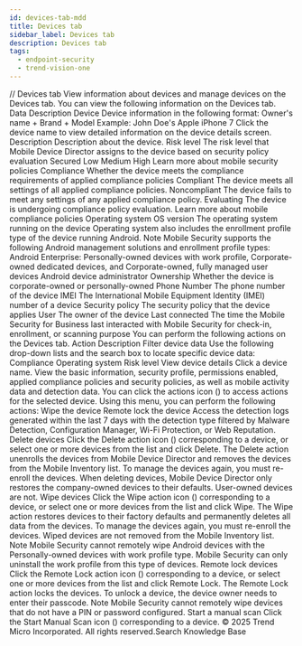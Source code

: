 ```yaml
---
id: devices-tab-mdd
title: Devices tab
sidebar_label: Devices tab
description: Devices tab
tags:
  - endpoint-security
  - trend-vision-one
---
```


/*<![CDATA[*/ $('#title').html($('meta[name=map-description]').attr('content')); /*]]>*/ Devices tab View information about devices and manage devices on the Devices tab. You can view the following information on the Devices tab. Data Description Device Device information in the following format: Owner's name + Brand + Model Example: John Doe's Apple iPhone 7 Click the device name to view detailed information on the device details screen. Description Description about the device. Risk level The risk level that Mobile Device Director assigns to the device based on security policy evaluation Secured Low Medium High Learn more about mobile security policies Compliance Whether the device meets the compliance requirements of applied compliance policies Compliant The device meets all settings of all applied compliance policies. Noncompliant The device fails to meet any settings of any applied compliance policy. Evaluating The device is undergoing compliance policy evaluation. Learn more about mobile compliance policies Operating system OS version The operating system running on the device Operating system also includes the enrollment profile type of the device running Android. Note Mobile Security supports the following Android management solutions and enrollment profile types: Android Enterprise: Personally-owned devices with work profile, Corporate-owned dedicated devices, and Corporate-owned, fully managed user devices Android device administrator Ownership Whether the device is corporate-owned or personally-owned Phone Number The phone number of the device IMEI The International Mobile Equipment Identity (IMEI) number of a device Security policy The security policy that the device applies User The owner of the device Last connected The time the Mobile Security for Business last interacted with Mobile Security for check-in, enrollment, or scanning purpose You can perform the following actions on the Devices tab. Action Description Filter device data Use the following drop-down lists and the search box to locate specific device data: Compliance Operating system Risk level View device details Click a device name. View the basic information, security profile, permissions enabled, applied compliance policies and security policies, as well as mobile activity data and detection data. You can click the actions icon () to access actions for the selected device. Using this menu, you can perform the following actions: Wipe the device Remote lock the device Access the detection logs generated within the last 7 days with the detection type filtered by Malware Detection, Configuration Manager, Wi-Fi Protection, or Web Reputation. Delete devices Click the Delete action icon () corresponding to a device, or select one or more devices from the list and click Delete. The Delete action unenrolls the devices from Mobile Device Director and removes the devices from the Mobile Inventory list. To manage the devices again, you must re-enroll the devices. When deleting devices, Mobile Device Director only restores the company-owned devices to their defaults. User-owned devices are not. Wipe devices Click the Wipe action icon () corresponding to a device, or select one or more devices from the list and click Wipe. The Wipe action restores devices to their factory defaults and permanently deletes all data from the devices. To manage the devices again, you must re-enroll the devices. Wiped devices are not removed from the Mobile Inventory list. Note Mobile Security cannot remotely wipe Android devices with the Personally-owned devices with work profile type. Mobile Security can only uninstall the work profile from this type of devices. Remote lock devices Click the Remote Lock action icon () corresponding to a device, or select one or more devices from the list and click Remote Lock. The Remote Lock action locks the devices. To unlock a device, the device owner needs to enter their passcode. Note Mobile Security cannot remotely wipe devices that do not have a PIN or password configured. Start a manual scan Click the Start Manual Scan icon () corresponding to a device. © 2025 Trend Micro Incorporated. All rights reserved.Search Knowledge Base
